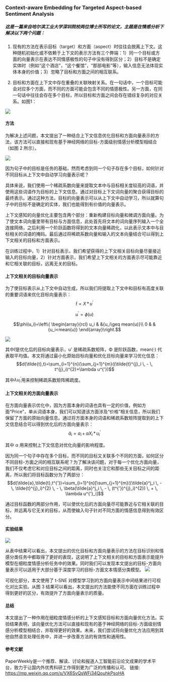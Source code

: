 ### Context-aware Embedding for Targeted Aspect-based Sentiment Analysis
##### 这是一篇来自哈尔滨工业大学深圳院校两位博士所写的论文，主题是在情感分析下解决以下两个问题：
1. 现有的方法在表示目标（target）和方面（aspect）时往往会脱离上下文。这种随机初始化或不依赖于上下文的表示方法有三个弊端：1）同一个目标或方面的向量表示在表达不同情感极性的句子中没有得到区分；2）目标不是确定实体时（例如“这个酒店”，“这个餐馆”，“那部电影”等），输入信息无法体现实体本身的价值；3）忽略了目标和方面之间的相互联系。 



2. 目标和方面在上下文中存在重叠的关联映射关系。在一句话中，一个目标可能会对应多个方面，而不同的方面可能会包含不同的情感极性。另一方面，在同一句话中往往会存在多个目标，所以目标和方面之间会存在错综复杂的对应关系。如图1：



![](https://img2018.cnblogs.com/blog/1627424/201906/1627424-20190624102842916-1079567405.png)



#### **方法**
为解决上述问题，本文提出了一种结合上下文信息优化目标和方面向量表示的方法，该方法可以直接和现有基于神经网络的目标-方面级别情感分析模型相结合（如图 2 所示）。



![](https://img2018.cnblogs.com/blog/1627424/201906/1627424-20190624102921218-1823535724.png)



因为句子中的目标是任务的基础，然而考虑到同一个句子存在多个目标，如何针对不同目标从上下文中自动学习向量表示呢？



具体来说，我们使用一个稀疏系数向量来提取文本中与目标相关度较高的词语，并使用这些词语作为目标的上下文信息。通过对目标上下文词向量的聚合获得目标的最终表示。通过这种方法，目标的向量表示可以从上下文中自动学习，所以就算句子中的目标不是确定的实体，我们也能得到有价值的向量表示。



上下文感知的向量优化主要包含两个部分：重新构建目标向量和微调方面向量。为了使文本词向量里带有目标与方面信息，此处首先将文本的词向量序列输入一个全连接网络，之后利用一个阶跃函数将得到的文本向量稀疏化，以此表示文本中与目标相关的词语的掩码。最后通过将稀疏系数向量和输入的文本向量结合可以得到上下文相关的目标和方面表示。



在训练过程中，1）针对目标表示，我们希望获得的上下文相关目标向量尽量接近输入的目标向量，2）针对方面表示，我们希望上下文相关的方面表示尽可能靠近和它相关联的目标，远离无关的目标。


#### 上下文相关的目标向量表示
为了使目标表示从上下文中自动生成，所以我们将提取上下文中和目标有高度关联的重要词语来优化目标向量表示：
$$\tilde{t}=X\,*\,u^{'}$$

$$u^{'}=\phi(u)$$

$$\phi(u_i)=\left\{
\begin{array}{rcl}
u_i &  &{u_i\geq mean(u)}\\
0 &   &{u_i<mean(u)}
\end{array}\right.$$



![](https://img2018.cnblogs.com/blog/1627424/201907/1627424-20190701104916913-1721438669.png)



其中$\tilde{t}$是优化后的目标向量表示，u' 是稀疏系数矩阵，Φ 是阶跃函数，mean(·) 代表取平均值。本文将通过最小化原始目标向量和优化目标向量来学习优化信息：
$$d(\tilde{t},t)=\sum_{i=1}^{n}(\sum_{j=1}^{m}((\tilde{t}^{j}_i \, - \, t^{j}_i)^{2}+\lambda u^{'})$$

其中$\lambda u^{'}_i$用来控制稀疏系数矩阵稀疏度。



#### 上下文相关的方面向量表示
在方面向量表示优化中，因为方面本身的词语也具有一定的价值，例如方面“Price”，单从词语本身，我们可以知道该方面涉及“价格”相关信息，所以我们保留了方面的原始向量信息。通过将方面本身的词语和稀疏系数矩阵提取到的上下文信息结合可以得到优化后的方面向量表示：
$$\tilde{a}_i=a_i \, + \, \alpha X_i \, * \, u^{'}_i$$

其中 α 用来控制上下文信息对优化向量的影响程度。 


因为同一个句子中存在多个目标，而不同的目标又关联多个不同的方面，如何区分不同目标-方面之间的相互联系呢？为了解决该问题，对于每一个优化方面向量，我们不仅考虑它和对应目标之间的距离，同时也关注它和那些无关目标之间的距离，所以我们将目标函数分为了两部分：
$$d(\tilde{a},\tilde{t},t^{'})=\sum_{i=1}^{n}[\sum_{j=1}^{m}((\tilde{a}^j_i \, - \, \tilde{t}^{j}_i)^{2} \, - \, \beta(\tilde{a}^j_i \, - \, (t^{'})^{j}_i)^{2}) \, + \, \lambda u^{'}_i]$$

通过目标函数的两部分作用，可以使优化后的方面向量尽可能靠近与它相关联的目标，并远离与它无关的目标，从而使输入句子针对不同方面的情感信息得到有效区分。


#### 实验结果
![](https://img2018.cnblogs.com/blog/1627424/201906/1627424-20190624113259736-2080999614.png)

从表中结果可以看出，本文提出的优化目标和方面向量表示的方法在目标识别和情感分类任务中都取得了更好的表现，这说明了上下文相关的目标和方面表示能提升模型在细粒度情感分析任务中的效果。同时我们可以发现本文提出的目标-方面向量表示可以适用于大部分基于深度学习的目标-方面文本情感分类模型。
![](https://img2018.cnblogs.com/blog/1627424/201906/1627424-20190624113326184-1401715987.png)


可视化部分，本文使用了 t-SNE 对模型学习到的方面向量表示中间结果进行可视化对比实验。从图 3 结果可以看出，本文提出的方法能使不同方面在训练过程中得到更好的区分，有效提升了方面向量表示的质量。


#### 总结
本文提出了一种作用在细粒度情感分析的上下文感知目标和方面向量优化方法。实验结果表明，该向量优化方法可以直接和现有的基于神经网络的目标-方面级别情感分析模型相结合，并取得更好的效果。未来，我们尝试将向量优化方法应用到其他自然语言处理任务中，并进一步改善方法的有效性和通用性。

#### 参考文献
PaperWeekly是一个推荐、解读、讨论和报道人工智能前沿论文成果的学术平台，致力于让国内外优秀科研工作得到更为广泛的传播和认可。
链接: https://mp.weixin.qq.com/s/VX6SvQsWFi34QouhkPsoHA
